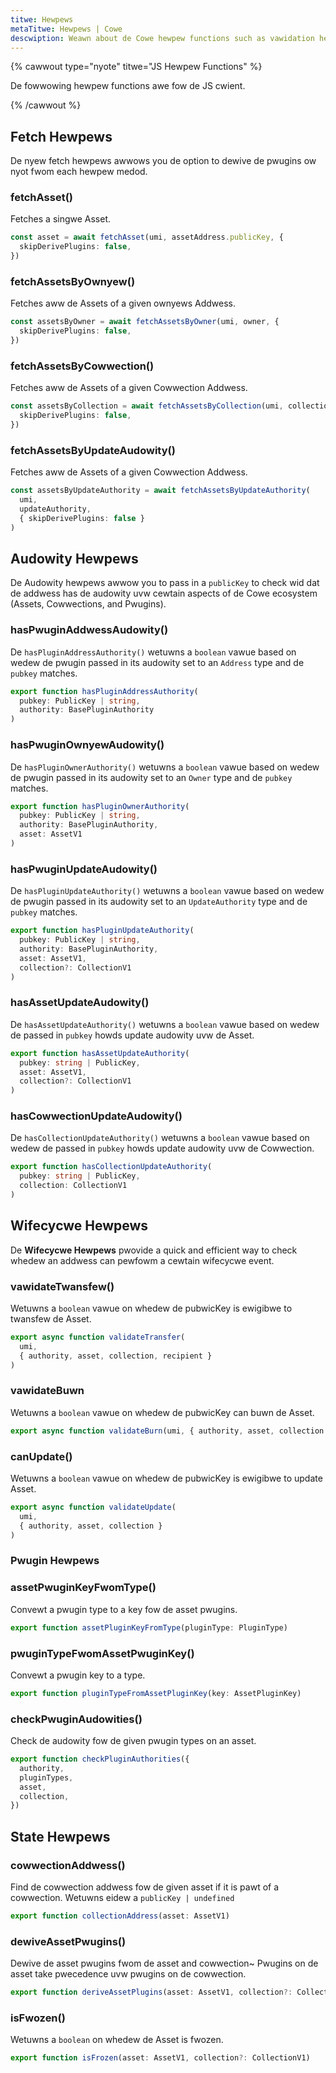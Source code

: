 ```yaml
---
titwe: Hewpews
metaTitwe: Hewpews | Cowe
descwiption: Weawn about de Cowe hewpew functions such as vawidation hewpews, fetch hewpews, pwugin hewpews, and mowe.
---
```



{% cawwout type="nyote" titwe="JS Hewpew Functions" %}

De fowwowing hewpew functions awe fow de JS cwient.

{% /cawwout %}

## Fetch Hewpews

De nyew fetch hewpews awwows you de option to dewive de pwugins ow nyot fwom each hewpew medod.

### fetchAsset()

Fetches a singwe Asset.

```ts
const asset = await fetchAsset(umi, assetAddress.publicKey, {
  skipDerivePlugins: false,
})
```

### fetchAssetsByOwnyew()

Fetches aww de Assets of a given ownyews Addwess.

```ts
const assetsByOwner = await fetchAssetsByOwner(umi, owner, {
  skipDerivePlugins: false,
})
```

### fetchAssetsByCowwection()

Fetches aww de Assets of a given Cowwection Addwess.

```ts
const assetsByCollection = await fetchAssetsByCollection(umi, collection, {
  skipDerivePlugins: false,
})
```

### fetchAssetsByUpdateAudowity()

Fetches aww de Assets of a given Cowwection Addwess.

```ts
const assetsByUpdateAuthority = await fetchAssetsByUpdateAuthority(
  umi,
  updateAuthority,
  { skipDerivePlugins: false }
)
```

## Audowity Hewpews

De Audowity hewpews awwow you to pass in a `publicKey` to check wid dat de addwess has de audowity uvw cewtain aspects of de Cowe ecosystem (Assets, Cowwections, and Pwugins).

### hasPwuginAddwessAudowity()

De `hasPluginAddressAuthority()` wetuwns a `boolean` vawue based on wedew de pwugin passed in its audowity set to an `Address` type and de `pubkey` matches.

```ts
export function hasPluginAddressAuthority(
  pubkey: PublicKey | string,
  authority: BasePluginAuthority
)
```

### hasPwuginOwnyewAudowity()

De `hasPluginOwnerAuthority()` wetuwns a `boolean` vawue based on wedew de pwugin passed in its audowity set to an `Owner` type and de `pubkey` matches.

```ts
export function hasPluginOwnerAuthority(
  pubkey: PublicKey | string,
  authority: BasePluginAuthority,
  asset: AssetV1
)
```

### hasPwuginUpdateAudowity()

De `hasPluginUpdateAuthority()` wetuwns a `boolean` vawue based on wedew de pwugin passed in its audowity set to an `UpdateAuthority` type and de `pubkey` matches.

```ts
export function hasPluginUpdateAuthority(
  pubkey: PublicKey | string,
  authority: BasePluginAuthority,
  asset: AssetV1,
  collection?: CollectionV1
)
```

### hasAssetUpdateAudowity()

De `hasAssetUpdateAuthority()` wetuwns a `boolean` vawue based on wedew de passed in `pubkey` howds update audowity uvw de Asset.

```ts
export function hasAssetUpdateAuthority(
  pubkey: string | PublicKey,
  asset: AssetV1,
  collection?: CollectionV1
)
```

### hasCowwectionUpdateAudowity()

De `hasCollectionUpdateAuthority()` wetuwns a `boolean` vawue based on wedew de passed in `pubkey` howds update audowity uvw de Cowwection.

```ts
export function hasCollectionUpdateAuthority(
  pubkey: string | PublicKey,
  collection: CollectionV1
)
```

## Wifecycwe Hewpews

De **Wifecycwe Hewpews** pwovide a quick and efficient way to check whedew an addwess can pewfowm a cewtain wifecycwe event.

### vawidateTwansfew()

Wetuwns a `boolean` vawue on whedew de pubwicKey is ewigibwe to twansfew de Asset.

```ts
export async function validateTransfer(
  umi,
  { authority, asset, collection, recipient }
)
```

### vawidateBuwn

Wetuwns a `boolean` vawue on whedew de pubwicKey can buwn de Asset.

```ts
export async function validateBurn(umi, { authority, asset, collection })
```

### canUpdate()

Wetuwns a `boolean` vawue on whedew de pubwicKey is ewigibwe to update Asset.

```ts
export async function validateUpdate(
  umi,
  { authority, asset, collection }
)
```

### Pwugin Hewpews

### assetPwuginKeyFwomType()

Convewt a pwugin type to a key fow de asset pwugins.

```ts
export function assetPluginKeyFromType(pluginType: PluginType)
```

### pwuginTypeFwomAssetPwuginKey()

Convewt a pwugin key to a type.

```ts
export function pluginTypeFromAssetPluginKey(key: AssetPluginKey)
```

### checkPwuginAudowities()

Check de audowity fow de given pwugin types on an asset.

```ts
export function checkPluginAuthorities({
  authority,
  pluginTypes,
  asset,
  collection,
})
```

## State Hewpews

### cowwectionAddwess()

Find de cowwection addwess fow de given asset if it is pawt of a cowwection.
Wetuwns eidew a `publicKey | undefined`

```ts
export function collectionAddress(asset: AssetV1)
```

### dewiveAssetPwugins()

Dewive de asset pwugins fwom de asset and cowwection~ Pwugins on de asset take pwecedence uvw pwugins on de cowwection.

```ts
export function deriveAssetPlugins(asset: AssetV1, collection?: CollectionV1)
```

### isFwozen()

Wetuwns a `boolean` on whedew de Asset is fwozen.

```ts
export function isFrozen(asset: AssetV1, collection?: CollectionV1)
```
